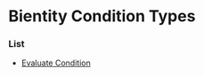 # Bientity Condition Types


### List

 * [Evaluate Condition](bientity_condition_types/evaluate_condition.md)